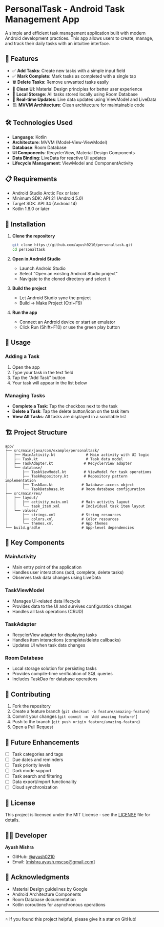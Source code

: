 # PersonalTask - Android Task Management App

A simple and efficient task management application built with modern Android development practices. This app allows users to create, manage, and track their daily tasks with an intuitive interface.

## 📱 Features

- ✅ **Add Tasks**: Create new tasks with a simple input field
- ✅ **Mark Complete**: Mark tasks as completed with a single tap
- 🗑️ **Delete Tasks**: Remove unwanted tasks easily
- 📱 **Clean UI**: Material Design principles for better user experience
- 💾 **Local Storage**: All tasks stored locally using Room Database
- 🔄 **Real-time Updates**: Live data updates using ViewModel and LiveData
- 🏗️ **MVVM Architecture**: Clean architecture for maintainable code

## 🛠️ Technologies Used

- **Language**: Kotlin
- **Architecture**: MVVM (Model-View-ViewModel)
- **Database**: Room Database
- **UI Components**: RecyclerView, Material Design Components
- **Data Binding**: LiveData for reactive UI updates
- **Lifecycle Management**: ViewModel and ComponentActivity

## 📋 Requirements

- Android Studio Arctic Fox or later
- Minimum SDK: API 21 (Android 5.0)
- Target SDK: API 34 (Android 14)
- Kotlin 1.8.0 or later

## 🚀 Installation

1. **Clone the repository**
   ```bash
   git clone https://github.com/ayush0210/personaltask.git
   cd personaltask
   ```

2. **Open in Android Studio**
   - Launch Android Studio
   - Select "Open an existing Android Studio project"
   - Navigate to the cloned directory and select it

3. **Build the project**
   - Let Android Studio sync the project
   - Build → Make Project (Ctrl+F9)

4. **Run the app**
   - Connect an Android device or start an emulator
   - Click Run (Shift+F10) or use the green play button

## 📖 Usage

### Adding a Task
1. Open the app
2. Type your task in the text field
3. Tap the "Add Task" button
4. Your task will appear in the list below

### Managing Tasks
- **Complete a Task**: Tap the checkbox next to the task
- **Delete a Task**: Tap the delete button/icon on the task item
- **View All Tasks**: All tasks are displayed in a scrollable list

## 🏗️ Project Structure

```
app/
├── src/main/java/com/example/personaltask/
│   ├── MainActivity.kt              # Main activity with UI logic
│   ├── Task.kt                      # Task data model
│   ├── TaskAdapter.kt              # RecyclerView adapter
│   └── database/
│       ├── TaskViewModel.kt        # ViewModel for task operations
│       ├── TaskRepository.kt       # Repository pattern implementation
│       ├── TaskDao.kt             # Database access object
│       └── TaskDatabase.kt        # Room database configuration
├── src/main/res/
│   ├── layout/
│   │   ├── activity_main.xml      # Main activity layout
│   │   └── task_item.xml          # Individual task item layout
│   └── values/
│       ├── strings.xml            # String resources
│       ├── colors.xml             # Color resources
│       └── themes.xml             # App themes
└── build.gradle                   # App-level dependencies
```

## 🔧 Key Components

### MainActivity
- Main entry point of the application
- Handles user interactions (add, complete, delete tasks)
- Observes task data changes using LiveData

### TaskViewModel
- Manages UI-related data lifecycle
- Provides data to the UI and survives configuration changes
- Handles all task operations (CRUD)

### TaskAdapter
- RecyclerView adapter for displaying tasks
- Handles item interactions (complete/delete callbacks)
- Updates UI when task data changes

### Room Database
- Local storage solution for persisting tasks
- Provides compile-time verification of SQL queries
- Includes TaskDao for database operations


## 🤝 Contributing

1. Fork the repository
2. Create a feature branch (`git checkout -b feature/amazing-feature`)
3. Commit your changes (`git commit -m 'Add amazing feature'`)
4. Push to the branch (`git push origin feature/amazing-feature`)
5. Open a Pull Request

## 📝 Future Enhancements

- [ ] Task categories and tags
- [ ] Due dates and reminders
- [ ] Task priority levels
- [ ] Dark mode support
- [ ] Task search and filtering
- [ ] Data export/import functionality
- [ ] Cloud synchronization

## 📄 License

This project is licensed under the MIT License - see the [LICENSE](LICENSE) file for details.

## 👨‍💻 Developer

**Ayush Mishra**
- GitHub: [@ayush0210](https://github.com/ayush0210)
- Email: [mishra.ayush.mscse@gmail.com]

## 🙏 Acknowledgments

- Material Design guidelines by Google
- Android Architecture Components
- Room Database documentation
- Kotlin coroutines for asynchronous operations

---

⭐ If you found this project helpful, please give it a star on GitHub!

